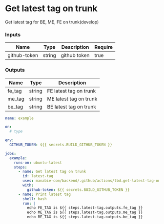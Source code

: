 # Get latest tag on trunk
Get latest tag for BE, ME, FE on trunk(develop)

### Inputs
|Name|Type|Description|Require|
|--|--|--|--|
|github-token|string|github token|true|

### Outputs
|Name|Type|Description|
|--|--|--|
|fe_tag|string|FE latest tag on trunk|
|me_tag|string|ME latest tag on trunk|
|be_tag|string|BE latest tag on trunk|


```yaml
name: example

on:
  # type

env:
  GITHUB_TOKEN: ${{ secrets.BUILD_GITHUB_TOKEN }}

jobs:
  example:
    runs-on: ubuntu-latest
    steps:
      - name: Get latest tag on trunk
        id: latest-tag
        uses: manabie-com/backend/.github/actions/tbd.get-latest-tag-on-trunk@develop
        with:
          github-token: ${{ secrets.BUILD_GITHUB_TOKEN }}
      - name: Print latest tag
        shell: bash
        run: |
          echo FE_TAG is ${{ steps.latest-tag.outputs.fe_tag }}
          echo ME_TAG is ${{ steps.latest-tag.outputs.me_tag }}
          echo BE_TAG is ${{ steps.latest-tag.outputs.be_tag }}
```
